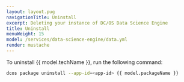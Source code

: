 ```yaml
---
layout: layout.pug
navigationTitle: Uninstall
excerpt: Deleting your instance of DC/OS Data Science Engine
title: Uninstall
menuWeight: 15
model: /services/data-science-engine/data.yml
render: mustache
---
```

To uninstall {{ model.techName }}, run the following command:

```bash
dcos package uninstall --app-id=<app-id> {{ model.packageName }}
```

